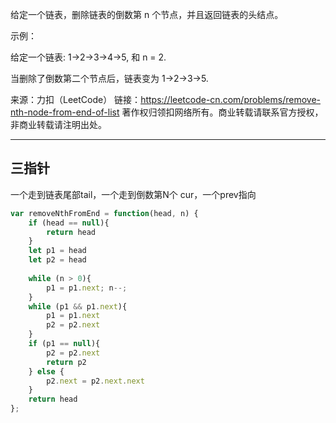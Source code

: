 给定一个链表，删除链表的倒数第 n 个节点，并且返回链表的头结点。

示例：

给定一个链表: 1->2->3->4->5, 和 n = 2.

当删除了倒数第二个节点后，链表变为 1->2->3->5.

来源：力扣（LeetCode）
链接：https://leetcode-cn.com/problems/remove-nth-node-from-end-of-list
著作权归领扣网络所有。商业转载请联系官方授权，非商业转载请注明出处。

----

## 三指针

一个走到链表尾部tail，一个走到倒数第N个 cur，一个prev指向 

```javascript
var removeNthFromEnd = function(head, n) {
    if (head == null){
        return head
    }
    let p1 = head
    let p2 = head
    
    while (n > 0){
        p1 = p1.next; n--;
    }
    while (p1 && p1.next){
        p1 = p1.next 
        p2 = p2.next
    }
    if (p1 == null){
        p2 = p2.next
        return p2
    } else {
        p2.next = p2.next.next    
    }
    return head
};
```


